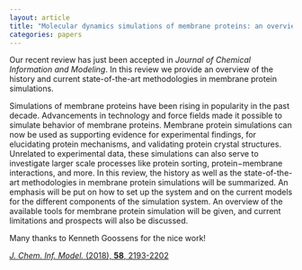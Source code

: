 ```yaml
---
layout: article
title: "Molecular dynamics simulations of membrane proteins: an overview"
categories: papers
---
```


Our recent review has just been accepted in *Journal of Chemical Information and Modeling*. In this review we provide an overview of the history and current state-of-the-art methodologies in membrane protein simulations.

Simulations of membrane proteins have been rising in popularity in the past decade. Advancements in technology and force fields made it possible to simulate behavior of membrane proteins. Membrane protein simulations can now be used as supporting evidence for experimental findings, for elucidating protein mechanisms, and validating protein crystal structures. Unrelated to experimental data, these simulations can also serve to investigate larger scale processes like protein sorting, protein−membrane interactions, and more. In this review, the history as well as the state-of-the-art methodologies in membrane protein simulations will be summarized. An emphasis will be put on how to set up the system and on the current models for the different components of the simulation system. An overview of the available tools for membrane protein simulation will be given, and current limitations and prospects will also be discussed.

Many thanks to Kenneth Goossens for the nice work!

<a href="/assets/papers/kg-membrane-review-paper.pdf" download><i>J. Chem. Inf. Model.</i> (2018), <b>58</b>, 2193-2202</a>
